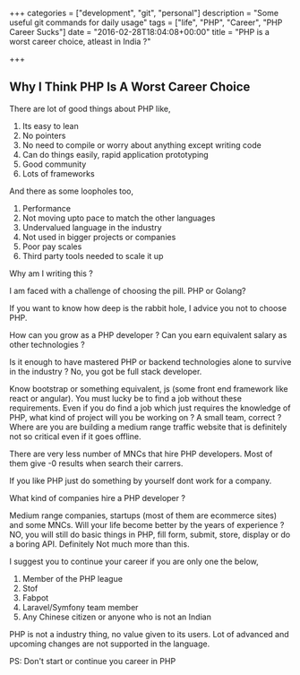 +++
categories = ["development", "git", "personal"]
description = "Some useful git commands for daily usage"
tags = ["life", "PHP", "Career", "PHP Career Sucks"]
date = "2016-02-28T18:04:08+00:00"
title = "PHP is a worst career choice, atleast in India ?"

+++

## Why I Think PHP Is A Worst Career Choice

There are lot of good things about PHP like,

1. Its easy to lean
2. No pointers
3. No need to compile or worry about anything except writing code
4. Can do things easily, rapid application prototyping
5. Good community
6. Lots of frameworks

And there as some loopholes too,

1. Performance
2. Not moving upto pace to match the other languages
3. Undervalued language in the industry
4. Not used in bigger projects or companies
5. Poor pay scales
6. Third party tools needed to scale it up

Why am I writing this ?

I am faced with a challenge of choosing the pill. PHP or Golang?

If you want to know how deep is the rabbit hole, I advice you not to choose PHP.

How can you grow as a PHP developer ? Can you earn equivalent salary as other technologies ?

Is it enough to have mastered PHP or backend technologies alone to survive in the industry ? No, you got be full stack developer.

Know bootstrap or something equivalent, js (some front end framework like react or angular). You must lucky be to find a job without these requirements.
Even if you do find a job which just requires the knowledge of PHP, what kind of project will you be working on ? A small team, correct ?
Where are you are building a medium range traffic website that is definitely not so critical even if it goes offline.

There are very less number of MNCs that hire PHP developers. Most of them give -0 results when search their carrers.

If you like PHP just do something by yourself dont work for a company.

What kind of companies hire a PHP developer ?

Medium range companies, startups (most of them are ecommerce sites) and some MNCs. Will your life become better by the years of experience ? NO, 
you will still do basic things in PHP, fill form, submit, store, display or do a boring API. Definitely Not much more than this.

I suggest you to continue your career if you are only one the below, 

1. Member of the PHP league
2. Stof
3. Fabpot
4. Laravel/Symfony team member
5. Any Chinese citizen or anyone who is not an Indian

PHP is not a industry thing, no value given to its users. Lot of advanced and upcoming changes are not supported in the language.

PS:
Don't start or continue you career in PHP

